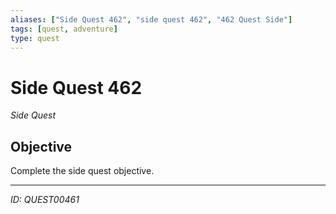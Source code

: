 ```yaml
---
aliases: ["Side Quest 462", "side quest 462", "462 Quest Side"]
tags: [quest, adventure]
type: quest
---
```


# Side Quest 462

*Side Quest*

## Objective
Complete the side quest objective.

---
*ID: QUEST00461*